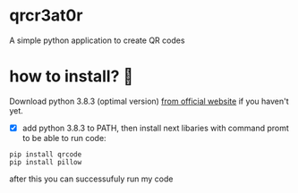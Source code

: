 # qrcr3at0r
A simple python application to create QR codes
# how to install? 🚀
Download python 3.8.3 (optimal version) [from official website](https://www.python.org/) if you haven't yet. 
- [x] add python 3.8.3 to PATH, then install next libaries with command promt to be able to run code:
```
pip install qrcode
pip install pillow
```
after this you can successufuly run my code
